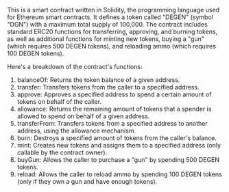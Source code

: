 This is a smart contract written in Solidity, the programming language used for Ethereum smart contracts. It defines a token called "DEGEN" (symbol "DGN") with a maximum total supply of 100,000. The contract includes standard ERC20 functions for transferring, approving, and burning tokens, as well as additional functions for minting new tokens, buying a "gun" (which requires 500 DEGEN tokens), and reloading ammo (which requires 100 DEGEN tokens).

Here's a breakdown of the contract's functions:

1. balanceOf: Returns the token balance of a given address.
2. transfer: Transfers tokens from the caller to a specified address.
3. approve: Approves a specified address to spend a certain amount of tokens on behalf of the caller.
4. allowance: Returns the remaining amount of tokens that a spender is allowed to spend on behalf of a given address.
5. transferFrom: Transfers tokens from a specified address to another address, using the allowance mechanism.
6. burn: Destroys a specified amount of tokens from the caller's balance.
7. mint: Creates new tokens and assigns them to a specified address (only callable by the contract owner).
8. buyGun: Allows the caller to purchase a "gun" by spending 500 DEGEN tokens.
9. reload: Allows the caller to reload ammo by spending 100 DEGEN tokens (only if they own a gun and have enough tokens).
